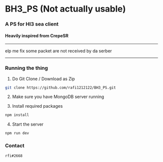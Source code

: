 # BH3_PS (Not actually usable)
### A PS for HI3 sea client
#### Heavily inspired from CrepeSR
--------------------------
elp me fix some packet are not received by da serber
__________________________
### Running the thing
1. Do Git Clone / Download as Zip

```bash
git clone https://github.com/rafi1212122/BH3_PS.git 
```

2. Make sure you have MongoDB server running

3. Install required packages

```bash
npm install 
```

4. Start the server
```bash
npm run dev
```

### Contact
```rfi#2668```
